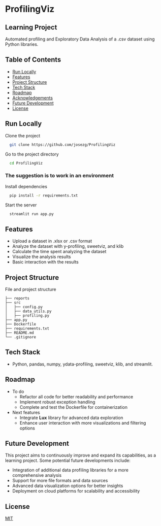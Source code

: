 # ProfilingViz
## Learning Project
Automated profiling and Exploratory Data Analysis of a .csv dataset using Python libraries.

## Table of Contents
- [Run Locally](#run-locally)
- [Features](#features)
- [Project Structure](#project-structure)
- [Tech Stack](#tech-stack)
- [Roadmap](#roadmap)
- [Acknowledgements](#acknowledgements)
- [Future Development](#future-development)
- [License](#license)
    
## Run Locally
Clone the project

```bash
  git clone https://github.com/josezg/ProfilingViz
```

Go to the project directory

```bash
  cd ProfilingViz
```

### The suggestion is to work in an environment
Install dependencies

```bash
  pip install -r requirements.txt
```

Start the server

```bash
  streamlit run app.py
```

## Features
- Upload a dataset in .xlsx or .csv format
- Analyze the dataset with y-profiling, sweetviz, and klib
- Calculate the time spent analyzing the dataset
- Visualize the analysis results
- Basic interaction with the results

## Project Structure
File and project structure
```
├── reports
├── src
│   ├── config.py
│   ├── data_utils.py
│   ├── profiling.py
├── app.py
├── Dockerfile
├── requirements.txt
├── README.md
└── .gitignore
```

## Tech Stack
- Python, pandas, numpy, ydata-profiling, sweetviz, klib, and streamlit.

## Roadmap
* To do
  - Refactor all code for better readability and performance
  - Implement robust exception handling
  - Complete and test the Dockerfile for containerization
* Next features
  - Integrate **Lux** library for advanced data exploration
  - Enhance user interaction with more visualizations and filtering options

## Future Development
This project aims to continuously improve and expand its capabilities, as a learning project. Some potential future developments include:

- Integration of additional data profiling libraries for a more comprehensive analysis
- Support for more file formats and data sources
- Advanced data visualization options for better insights
- Deployment on cloud platforms for scalability and accessibility

## License
[MIT](https://choosealicense.com/licenses/mit/)